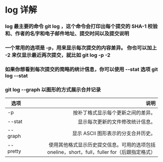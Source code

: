 # log 详解

### log 最主要的命令  git log ，这个命令会打印出每个提交的 SHA-1 校验和、作者的名字和电子邮件地址、提交时间以及提交说明  
###  一个常用的选项是 -p，用来显示每次提交的内容差异。 你也可以加上 -2 来仅显示最近两次提交，就比如 git log -p -2
### 如果你想看到每次提交的简略的统计信息，你可以使用 --stat 选项   git log --stat


### git log --graph  以图形的方式展示合并记录

|   选项   |     说明|
|---------|----------------------: |
|   -p   |   按补丁格式显示每个更新之间的差异。   |
|  --stat     |    显示每次更新的文件修改统计信息。     |
|  --graph     |    显示 ASCII 图形表示的分支合并历史。     |
|  --pretty     |    使用其他格式显示历史提交信息。可用的选项包括 oneline，short，full，fuller for（后跟指定格式）  |

